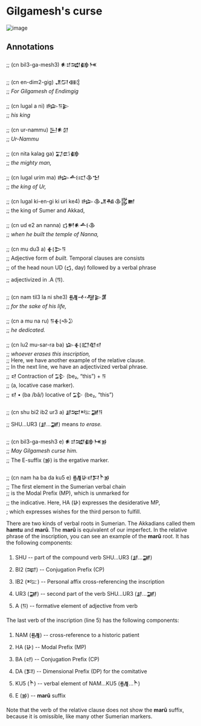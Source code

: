 # Gilgamesh's curse

![image](https://github.com/user-attachments/assets/848ab50b-a6cd-4d7c-ae60-86c02f6ce534)


## Annotations
;; (cn bil3-ga-mesh3)               𒀭𒄑𒉋𒂵𒎌


;; (cn en-dim2-gig)                 𒂗𒁶𒍼\
;;  *For Gilgamesh of Endimgig*

;; (cn lugal a ni)                  𒈗𒀀𒉌\
;; *his king*

;; (cn ur-nammu)                    𒌨𒀭𒇉\
;; *Ur-Nammu*

;; (cn nita kalag ga)               𒍑𒆗𒂵\
;; *the mighty man,*

;; (cn lugal urim ma)               𒈗𒋀𒀊𒆠𒈠\
;; *the king of Ur,*

;; (cn lugal ki-en-gi ki uri ke4)   𒈗𒆠𒂗𒄀𒆠𒌵𒆤\
;; the king of Sumer and Akkad,

;; (cn ud e2 an nanna)              𒌓𒂍𒀭𒋀𒆠\
;; *when he built the temple of Nanna,*

;; (cn mu du3 a)                    𒈬𒆕𒀀\
;; Adjective form of *built.* Temporal clauses are consists\
;; of the head noun UD (𒌓, day) followed by a verbal phrase\
;; adjectivized in .A (𒀀).

;; (cn nam til3 la ni she3)         𒉆𒋾𒆷𒉌𒂠\
;; *for the sake of his life,*

;; (cn a mu na ru)                  𒀀𒈬𒈾𒊒\
;; *he dedicated.*

;; (cn lu2 mu-sar-ra ba)            𒇽𒈬𒊬𒊏𒁀\
;; *whoever erases this inscription,*\
;; Here, we have another example of the relative clause.\
;; In the next line, we have an adjectivized verbal phrase.\
;; 𒁀 Contraction of 𒁉 (be₂, “this”) +‎ 𒀀\
;; (a, locative case marker).\
;; 𒁀 • (ba /bâ/) locative of 𒁉 (be₂, “this”)

;; (cn shu bi2 ib2 ur3 a)           𒋗𒉈𒌈𒃡𒀀\
;; SHU...UR3 (𒋗...𒃡) means *to erase.*

;; (cn bil3-ga-mesh3 e)             𒀭𒄑𒉋𒂵𒎌𒂊\
;; *May Gilgamesh curse him.*\
;; The E-suffix (𒂊) is the ergative marker.

;; (cn nam ha ba da ku5 e)          𒉆𒄩𒁀𒁕𒋻𒂊\
;; The first element in the Sumerian verbal chain\
;; is the Modal Prefix (MP), which is unmarked for\
;; the indicative. Here, HA (𒄩) expresses the desiderative MP,\
; which expresses wishes for the third person to fulfill.

There are two kinds of verbal roots in Sumerian. The Akkadians
called them **hamtu** and **marû**. The **marû** is equivalent
of our imperfect. In the relative phrase of the inscription, you
can see an example of the **marû** root. It has the following
components:

1. SHU -- part of the compound verb SHU...UR3 (𒋗...𒃡)
2. BI2 (𒉈) -- Conjugation Prefix (CP)
3. IB2 (𒌈) -- Personal affix cross-referencing the inscription
4. UR3 (𒃡) -- second part of the verb SHU...UR3 (𒋗...𒃡)
5. A (𒀀) -- formative element of adjective from verb

The last verb of the inscription (line 5) has the following components:

1. NAM (𒉆) -- cross-reference to a historic patient
2. HA (𒄩) -- Modal Prefix (MP)
3. BA (𒁀) -- Conjugation Prefix (CP)
4. DA (𒁕) -- Dimensional Prefix (DP) for the comitative
5. KU5 (𒋻) -- verbal element of NAM...KU5 (𒉆...𒋻)
6. E (𒂊) -- **marû** suffix

Note that the verb of the relative clause does not show the **marû** suffix,
because it is omissible, like many other Sumerian markers.


